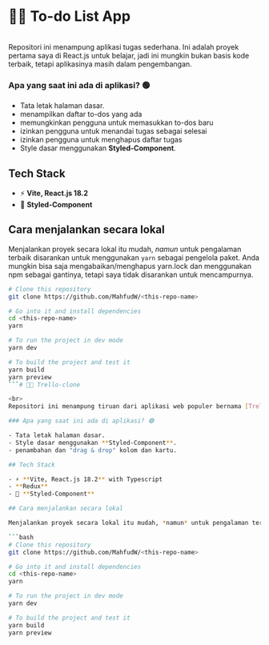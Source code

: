 # 👨‍💻 To-do List App

<br>
Repositori ini menampung aplikasi tugas sederhana. Ini adalah proyek pertama saya di React.js untuk belajar, jadi ini mungkin bukan basis kode terbaik, tetapi aplikasinya masih dalam pengembangan.

### Apa yang saat ini ada di aplikasi? 🟢

- Tata letak halaman dasar.
- menampilkan daftar to-dos yang ada
- memungkinkan pengguna untuk memasukkan to-dos baru
- izinkan pengguna untuk menandai tugas sebagai selesai
- izinkan pengguna untuk menghapus daftar tugas
- Style dasar menggunakan **Styled-Component**.


## Tech Stack

- ⚡ **Vite, React.js 18.2**
- 🍃 **Styled-Component**

## Cara menjalankan secara lokal

Menjalankan proyek secara lokal itu mudah, *namun* untuk pengalaman terbaik disarankan untuk menggunakan `yarn` sebagai pengelola paket. Anda mungkin bisa saja mengabaikan/menghapus yarn.lock dan menggunakan npm sebagai gantinya, tetapi saya tidak disarankan untuk mencampurnya.

```bash
# Clone this repository
git clone https://github.com/MahfudW/<this-repo-name>

# Go into it and install dependencies
cd <this-repo-name>
yarn

# To run the project in dev mode
yarn dev

# To build the project and test it
yarn build
yarn preview
```# 👨‍💻 Trello-clone

<br>
Repositori ini menampung tiruan dari aplikasi web populer bernama [Trello](https://trello.com). Ini adalah proyek pertama saya di React.js, jadi ini mungkin bukan basis kode terbaik, tetapi aplikasinya masih dalam pengembangan.

### Apa yang saat ini ada di aplikasi? 🟢

- Tata letak halaman dasar.
- Style dasar menggunakan **Styled-Component**.
- penambahan dan "drag & drop" kolom dan kartu.

## Tech Stack

- ⚡ **Vite, React.js 18.2** with Typescript
- **Redux**
- 🍃 **Styled-Component**

## Cara menjalankan secara lokal

Menjalankan proyek secara lokal itu mudah, *namun* untuk pengalaman terbaik disarankan untuk menggunakan `yarn` sebagai pengelola paket. Anda mungkin bisa saja mengabaikan/menghapus yarn.lock dan menggunakan npm sebagai gantinya, tetapi saya tidak disarankan untuk mencampurnya.

```bash
# Clone this repository
git clone https://github.com/MahfudW/<this-repo-name>

# Go into it and install dependencies
cd <this-repo-name>
yarn

# To run the project in dev mode
yarn dev

# To build the project and test it
yarn build
yarn preview
```